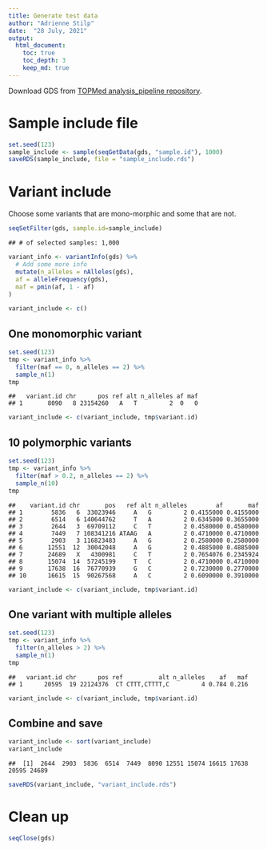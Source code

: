 ```yaml
---
title: Generate test data
author: "Adrienne Stilp"
date:  "28 July, 2021"
output:
  html_document:
    toc: true
    toc_depth: 3
    keep_md: true
---
```




Download GDS from [TOPMed analysis_pipeline repository](https://github.com/UW-GAC/analysis_pipeline/tree/master/testdata).



# Sample include file


```r
set.seed(123)
sample_include <- sample(seqGetData(gds, "sample.id"), 1000)
saveRDS(sample_include, file = "sample_include.rds")
```

# Variant include

Choose some variants that are mono-morphic and some that are not.


```r
seqSetFilter(gds, sample.id=sample_include)
```

```
## # of selected samples: 1,000
```

```r
variant_info <- variantInfo(gds) %>%
  # Add some more info
  mutate(n_alleles = nAlleles(gds),
  af = alleleFrequency(gds),
  maf = pmin(af, 1 - af)
)
```


```r
variant_include <- c()
```

## One monomorphic variant


```r
set.seed(123)
tmp <- variant_info %>%
  filter(maf == 0, n_alleles == 2) %>%
  sample_n(1)
tmp
```

```
##   variant.id chr      pos ref alt n_alleles af maf
## 1       8090   8 23154260   A   T         2  0   0
```

```r
variant_include <- c(variant_include, tmp$variant.id)
```

## 10 polymorphic variants


```r
set.seed(123)
tmp <- variant_info %>%
  filter(maf > 0.2, n_alleles == 2) %>%
  sample_n(10)
tmp
```

```
##    variant.id chr       pos   ref alt n_alleles        af       maf
## 1        5836   6  33023946     A   G         2 0.4155000 0.4155000
## 2        6514   6 140644762     T   A         2 0.6345000 0.3655000
## 3        2644   3  69709112     C   T         2 0.4580000 0.4580000
## 4        7449   7 108341216 ATAAG   A         2 0.4710000 0.4710000
## 5        2903   3 116823483     A   G         2 0.2580000 0.2580000
## 6       12551  12  30042048     A   G         2 0.4885000 0.4885000
## 7       24689   X   4300981     C   T         2 0.7654076 0.2345924
## 8       15074  14  57245199     T   C         2 0.4710000 0.4710000
## 9       17638  16  76770939     G   C         2 0.7230000 0.2770000
## 10      16615  15  90267568     A   C         2 0.6090000 0.3910000
```

```r
variant_include <- c(variant_include, tmp$variant.id)
```

## One variant with multiple alleles


```r
set.seed(123)
tmp <- variant_info %>%
  filter(n_alleles > 2) %>%
  sample_n(1)
tmp
```

```
##   variant.id chr      pos ref          alt n_alleles    af   maf
## 1      20595  19 22124376  CT CTTT,CTTTT,C         4 0.784 0.216
```

```r
variant_include <- c(variant_include, tmp$variant.id)
```

## Combine and save


```r
variant_include <- sort(variant_include)
variant_include
```

```
##  [1]  2644  2903  5836  6514  7449  8090 12551 15074 16615 17638 20595 24689
```

```r
saveRDS(variant_include, "variant_include.rds")
```

# Clean up


```r
seqClose(gds)
```
